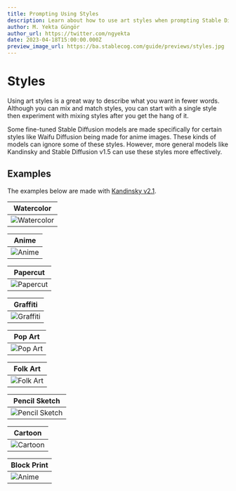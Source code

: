 ```yaml
---
title: Prompting Using Styles
description: Learn about how to use art styles when prompting Stable Diffusion and Kandinsky models on Stablecog.
author: M. Yekta Güngör
author_url: https://twitter.com/ngyekta
date: 2023-04-18T15:00:00.000Z
preview_image_url: https://ba.stablecog.com/guide/previews/styles.jpg
---
```


# Styles

Using art styles is a great way to describe what you want in fewer words. Although you can mix and match styles, you can start with a single style then experiment with mixing styles after you get the hang of it.

Some fine-tuned Stable Diffusion models are made specifically for certain styles like Waifu Diffusion being made for anime images. These kinds of models can ignore some of these styles. However, more general models like Kandinsky and Stable Diffusion v1.5 can use these styles more effectively.

## Examples

The examples below are made with [Kandinsky v2.1](/guide/models/kandinsky).

| Watercolor                                                                                                        |
| ----------------------------------------------------------------------------------------------------------------- |
| ![Watercolor](https://ba.stablecog.com/guide/prompting/styles_watercolor.jpg)<!--rehype:width=1024&height=1024--> |

<!--rehype:class=w-full md:w-1/2 lg:w-1/3-->

| Anime                                                                                                   |
| ------------------------------------------------------------------------------------------------------- |
| ![Anime](https://ba.stablecog.com/guide/prompting/styles_anime.jpg)<!--rehype:width=1024&height=1024--> |

<!--rehype:class=w-full md:w-1/2 lg:w-1/3-->

| Papercut                                                                                                      |
| ------------------------------------------------------------------------------------------------------------- |
| ![Papercut](https://ba.stablecog.com/guide/prompting/styles_papercut.jpg)<!--rehype:width=1024&height=1024--> |

<!--rehype:class=w-full md:w-1/2 lg:w-1/3-->

| Graffiti                                                                                                      |
| ------------------------------------------------------------------------------------------------------------- |
| ![Graffiti](https://ba.stablecog.com/guide/prompting/styles_graffiti.jpg)<!--rehype:width=1024&height=1024--> |

<!--rehype:class=w-full md:w-1/2 lg:w-1/3-->

| Pop Art                                                                                                     |
| ----------------------------------------------------------------------------------------------------------- |
| ![Pop Art](https://ba.stablecog.com/guide/prompting/styles_pop_art.jpg)<!--rehype:width=1024&height=1024--> |

<!--rehype:class=w-full md:w-1/2 lg:w-1/3-->

| Folk Art                                                                                                      |
| ------------------------------------------------------------------------------------------------------------- |
| ![Folk Art](https://ba.stablecog.com/guide/prompting/styles_folk_art.jpg)<!--rehype:width=1024&height=1024--> |

<!--rehype:class=w-full md:w-1/2 lg:w-1/3-->

| Pencil Sketch                                                                                                           |
| ----------------------------------------------------------------------------------------------------------------------- |
| ![Pencil Sketch](https://ba.stablecog.com/guide/prompting/styles_pencil_sketch.jpg)<!--rehype:width=1024&height=1024--> |

<!--rehype:class=w-full md:w-1/2 lg:w-1/3-->

| Cartoon                                                                                                     |
| ----------------------------------------------------------------------------------------------------------- |
| ![Cartoon](https://ba.stablecog.com/guide/prompting/styles_cartoon.jpg)<!--rehype:width=1024&height=1024--> |

<!--rehype:class=w-full md:w-1/2 lg:w-1/3-->

| Block Print                                                                                                   |
| ------------------------------------------------------------------------------------------------------------- |
| ![Anime](https://ba.stablecog.com/guide/prompting/styles_block_print.jpg)<!--rehype:width=1024&height=1024--> |

<!--rehype:class=w-full md:w-1/2 lg:w-1/3-->
